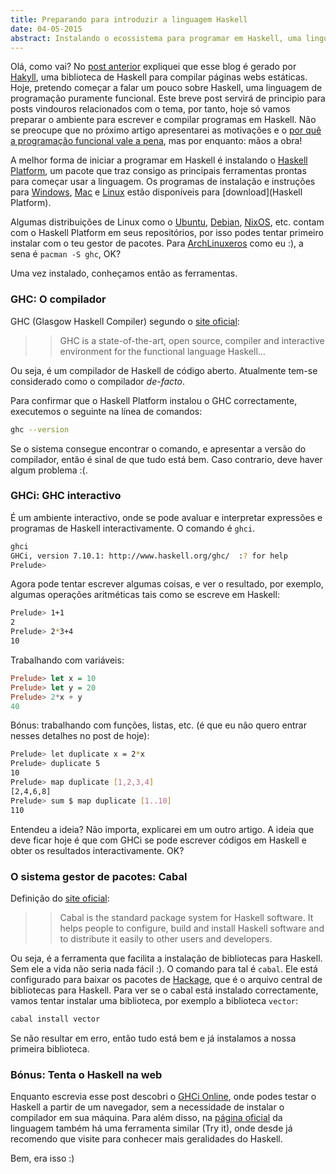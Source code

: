 ```yaml
---
title: Preparando para introduzir a linguagem Haskell
date: 04-05-2015
abstract: Instalando o ecossistema para programar em Haskell, uma linguagem puramente funcional de propósito geral. Conheça o compilador GHC, o interpretador GHCi e cabal, o gestor de pacotes haskell
---
```



Olá, como vai? No [post anterior] expliquei que esse blog é gerado por [Hakyll],
uma biblioteca de Haskell para compilar páginas webs estáticas. Hoje, pretendo
começar a falar um pouco sobre Haskell, uma linguagem de programação puramente
funcional. Este breve post servirá de principio para posts vindouros
relacionados com o tema, por tanto, hoje só vamos preparar o ambiente para
escrever e compilar programas em Haskell. Não se preocupe que no próximo artigo
apresentarei as motivações e o [por quê a programação funcional vale a
pena](https://www.cs.kent.ac.uk/people/staff/dat/miranda/whyfp90.pdf), mas por
enquanto: mãos a obra!

A melhor forma de iniciar a programar em Haskell é instalando o [Haskell
Platform], um pacote que traz consigo as principais ferramentas prontas para
começar usar a linguagem. Os programas de instalação e instruções para
[Windows], [Mac] e [Linux] estão disponíveis para [download](Haskell Platform).

Algumas distribuições de Linux como o [Ubuntu], [Debian], [NixOS], etc. contam
com o Haskell Platform em seus repositórios, por isso podes tentar primeiro
instalar com o teu gestor de pacotes. Para [ArchLinuxeros] como eu :), a sena é
`pacman -S ghc`, OK?

Uma vez instalado, conheçamos então as ferramentas.

### GHC: O compilador

GHC (Glasgow Haskell Compiler) segundo o [site oficial](https://www.haskell.org/ghc/):

>> GHC is a state-of-the-art, open source, compiler and interactive environment
for the functional language Haskell...

Ou seja, é um compilador de Haskell de código aberto. Atualmente tem-se
considerado como o compilador *de-facto*.

Para confirmar que o Haskell Platform instalou o GHC correctamente, executemos o
seguinte na línea de comandos:

```bash
ghc --version
```

Se o sistema consegue encontrar o comando, e apresentar a versão do compilador,
então é sinal de que tudo está bem. Caso contrario, deve haver algum problema
:(.

### GHCi: GHC interactivo

É um ambiente interactivo, onde se pode avaluar e interpretar expressões e
programas de Haskell interactivamente. O comando é `ghci`.

```bash
ghci
GHCi, version 7.10.1: http://www.haskell.org/ghc/  :? for help
Prelude>
```

Agora pode tentar escrever algumas coisas, e ver o resultado, por exemplo,
algumas operações aritméticas tais como se escreve em Haskell:

```bash
Prelude> 1+1
2
Prelude> 2*3+4
10
```

Trabalhando com variáveis:

```haskell
Prelude> let x = 10
Prelude> let y = 20
Prelude> 2*x + y
40
```

Bónus: trabalhando com funções, listas, etc. (é que eu não quero entrar nesses
detalhes no post de hoje):

```bash
Prelude> let duplicate x = 2*x
Prelude> duplicate 5
10
Prelude> map duplicate [1,2,3,4]
[2,4,6,8]
Prelude> sum $ map duplicate [1..10]
110
```

Entendeu a ideia? Não importa, explicarei em um outro artigo. A ideia que deve
ficar hoje é que com GHCi se pode escrever códigos em Haskell e obter os
resultados interactivamente. OK?

### O sistema gestor de pacotes: Cabal

Definição do [site oficial](https://www.haskell.org/cabal/users-guide/):

>> Cabal is the standard package system for Haskell software. It helps people to
configure, build and install Haskell software and to distribute it easily to
other users and developers.

Ou seja, é a ferramenta que facilita a instalação de bibliotecas para Haskell.
Sem ele a vida não seria nada fácil :). O comando para tal é `cabal`. Ele está
configurado para baixar os pacotes de [Hackage], que é o arquivo central de
bibliotecas para Haskell. Para ver se o cabal está instalado correctamente, vamos
tentar instalar uma biblioteca, por exemplo a biblioteca `vector`:

```bash
cabal install vector
```

Se não resultar em erro, então tudo está bem e já instalamos a nossa primeira
biblioteca.


### Bónus: Tenta o Haskell na web

Enquanto escrevia esse post descobri o [GHCi Online], onde podes testar o
Haskell a partir de um navegador, sem a necessidade de instalar o compilador em
sua máquina. Para além disso, na [página oficial](https://www.haskell.org/) da
linguagem também há uma ferramenta similar (Try it), onde desde já recomendo que
visite para conhecer mais geralidades do Haskell.

Bem, era isso :)


[Haskell]: https://www.haskell.org/
[post anterior]: /posts/2015-05-01-como-esse-blog-e-gerado.html
[Hakyll]: http://jaspervdj.be/hakyll/
[wfpm]: https://www.cs.kent.ac.uk/people/staff/dat/miranda/whyfp90.pdf
[Haskell Platform]: https://www.haskell.org/platform/index.html
[Windows]: https://www.haskell.org/platform/windows.html
[Mac]: https://www.haskell.org/platform/mac.html
[Linux]: https://www.haskell.org/platform/linux.html
[Ubuntu]: http://packages.ubuntu.com/haskell-platform
[Debian]: http://packages.debian.org/haskell-platform
[NixOS]: http://hydra.nixos.org/job/nixpkgs/trunk/haskellPlatform
[cabal]: https://www.haskell.org/cabal/users-guide/
[ArchLinuxeros]: https://www.archlinux.org/packages/extra/x86_64/ghc/
[Hackage]: https://hackage.haskell.org/
[GHCi Online]: http://ghc.io/

